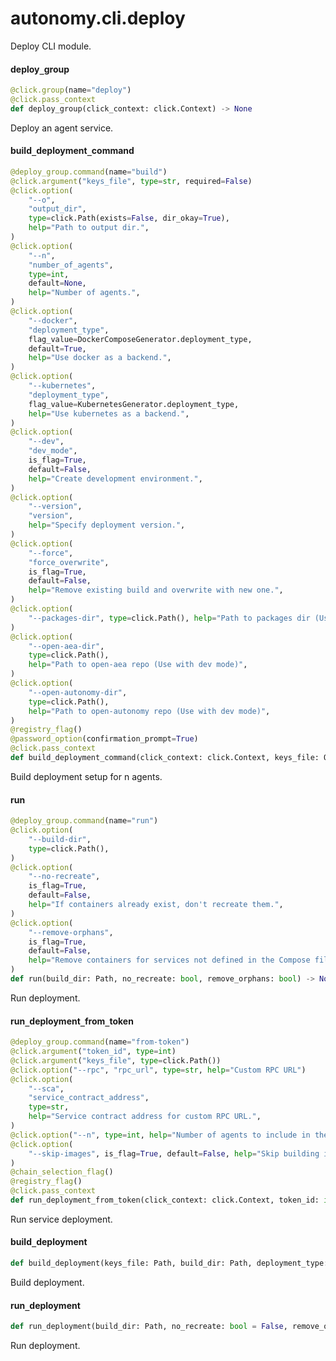 <a id="autonomy.cli.deploy"></a>

# autonomy.cli.deploy

Deploy CLI module.

<a id="autonomy.cli.deploy.deploy_group"></a>

#### deploy`_`group

```python
@click.group(name="deploy")
@click.pass_context
def deploy_group(click_context: click.Context) -> None
```

Deploy an agent service.

<a id="autonomy.cli.deploy.build_deployment_command"></a>

#### build`_`deployment`_`command

```python
@deploy_group.command(name="build")
@click.argument("keys_file", type=str, required=False)
@click.option(
    "--o",
    "output_dir",
    type=click.Path(exists=False, dir_okay=True),
    help="Path to output dir.",
)
@click.option(
    "--n",
    "number_of_agents",
    type=int,
    default=None,
    help="Number of agents.",
)
@click.option(
    "--docker",
    "deployment_type",
    flag_value=DockerComposeGenerator.deployment_type,
    default=True,
    help="Use docker as a backend.",
)
@click.option(
    "--kubernetes",
    "deployment_type",
    flag_value=KubernetesGenerator.deployment_type,
    help="Use kubernetes as a backend.",
)
@click.option(
    "--dev",
    "dev_mode",
    is_flag=True,
    default=False,
    help="Create development environment.",
)
@click.option(
    "--version",
    "version",
    help="Specify deployment version.",
)
@click.option(
    "--force",
    "force_overwrite",
    is_flag=True,
    default=False,
    help="Remove existing build and overwrite with new one.",
)
@click.option(
    "--packages-dir", type=click.Path(), help="Path to packages dir (Use with dev mode)"
)
@click.option(
    "--open-aea-dir",
    type=click.Path(),
    help="Path to open-aea repo (Use with dev mode)",
)
@click.option(
    "--open-autonomy-dir",
    type=click.Path(),
    help="Path to open-autonomy repo (Use with dev mode)",
)
@registry_flag()
@password_option(confirmation_prompt=True)
@click.pass_context
def build_deployment_command(click_context: click.Context, keys_file: Optional[Path], deployment_type: str, output_dir: Optional[Path], dev_mode: bool, force_overwrite: bool, registry: str, number_of_agents: Optional[int] = None, password: Optional[str] = None, version: Optional[str] = None, open_aea_dir: Optional[Path] = None, packages_dir: Optional[Path] = None, open_autonomy_dir: Optional[Path] = None) -> None
```

Build deployment setup for n agents.

<a id="autonomy.cli.deploy.run"></a>

#### run

```python
@deploy_group.command(name="run")
@click.option(
    "--build-dir",
    type=click.Path(),
)
@click.option(
    "--no-recreate",
    is_flag=True,
    default=False,
    help="If containers already exist, don't recreate them.",
)
@click.option(
    "--remove-orphans",
    is_flag=True,
    default=False,
    help="Remove containers for services not defined in the Compose file.",
)
def run(build_dir: Path, no_recreate: bool, remove_orphans: bool) -> None
```

Run deployment.

<a id="autonomy.cli.deploy.run_deployment_from_token"></a>

#### run`_`deployment`_`from`_`token

```python
@deploy_group.command(name="from-token")
@click.argument("token_id", type=int)
@click.argument("keys_file", type=click.Path())
@click.option("--rpc", "rpc_url", type=str, help="Custom RPC URL")
@click.option(
    "--sca",
    "service_contract_address",
    type=str,
    help="Service contract address for custom RPC URL.",
)
@click.option("--n", type=int, help="Number of agents to include in the build.")
@click.option(
    "--skip-images", is_flag=True, default=False, help="Skip building images."
)
@chain_selection_flag()
@registry_flag()
@click.pass_context
def run_deployment_from_token(click_context: click.Context, token_id: int, keys_file: Path, registry: str, chain_type: str, rpc_url: Optional[str], service_contract_address: Optional[str], skip_images: bool, n: Optional[int]) -> None
```

Run service deployment.

<a id="autonomy.cli.deploy.build_deployment"></a>

#### build`_`deployment

```python
def build_deployment(keys_file: Path, build_dir: Path, deployment_type: str, dev_mode: bool, force_overwrite: bool, number_of_agents: Optional[int] = None, password: Optional[str] = None, version: Optional[str] = None, packages_dir: Optional[Path] = None, open_aea_dir: Optional[Path] = None, open_autonomy_dir: Optional[Path] = None, agent_instances: Optional[List[str]] = None) -> None
```

Build deployment.

<a id="autonomy.cli.deploy.run_deployment"></a>

#### run`_`deployment

```python
def run_deployment(build_dir: Path, no_recreate: bool = False, remove_orphans: bool = False) -> None
```

Run deployment.

